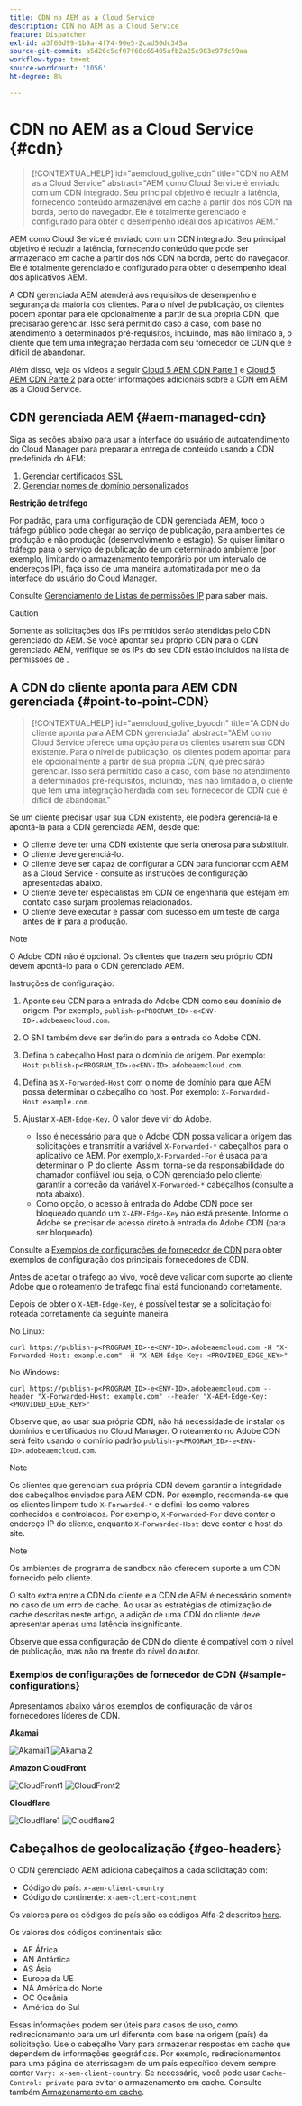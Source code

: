 ```yaml
---
title: CDN no AEM as a Cloud Service
description: CDN no AEM as a Cloud Service
feature: Dispatcher
exl-id: a3f66d99-1b9a-4f74-90e5-2cad50dc345a
source-git-commit: a5d26c5cf07f60c65405afb2a25c903e97dc59aa
workflow-type: tm+mt
source-wordcount: '1056'
ht-degree: 8%

---
```


# CDN no AEM as a Cloud Service {#cdn}

>[!CONTEXTUALHELP]
>id="aemcloud_golive_cdn"
>title="CDN no AEM as a Cloud Service"
>abstract="AEM como Cloud Service é enviado com um CDN integrado. Seu principal objetivo é reduzir a latência, fornecendo conteúdo armazenável em cache a partir dos nós CDN na borda, perto do navegador. Ele é totalmente gerenciado e configurado para obter o desempenho ideal dos aplicativos AEM."

AEM como Cloud Service é enviado com um CDN integrado. Seu principal objetivo é reduzir a latência, fornecendo conteúdo que pode ser armazenado em cache a partir dos nós CDN na borda, perto do navegador. Ele é totalmente gerenciado e configurado para obter o desempenho ideal dos aplicativos AEM.

A CDN gerenciada AEM atenderá aos requisitos de desempenho e segurança da maioria dos clientes. Para o nível de publicação, os clientes podem apontar para ele opcionalmente a partir de sua própria CDN, que precisarão gerenciar. Isso será permitido caso a caso, com base no atendimento a determinados pré-requisitos, incluindo, mas não limitado a, o cliente que tem uma integração herdada com seu fornecedor de CDN que é difícil de abandonar.

Além disso, veja os vídeos a seguir [Cloud 5 AEM CDN Parte 1](https://experienceleague.adobe.com/docs/experience-manager-learn/cloud-service/cloud-5/cloud5-aem-cdn-part1.html) e [Cloud 5 AEM CDN Parte 2](https://experienceleague.adobe.com/docs/experience-manager-learn/cloud-service/cloud-5/cloud5-aem-cdn-part2.html) para obter informações adicionais sobre a CDN em AEM as a Cloud Service.

## CDN gerenciada AEM  {#aem-managed-cdn}

Siga as seções abaixo para usar a interface do usuário de autoatendimento do Cloud Manager para preparar a entrega de conteúdo usando a CDN predefinida do AEM:

1. [Gerenciar certificados SSL](/help/implementing/cloud-manager/managing-ssl-certifications/introduction.md)
1. [Gerenciar nomes de domínio personalizados](/help/implementing/cloud-manager/custom-domain-names/introduction.md)

**Restrição de tráfego**

Por padrão, para uma configuração de CDN gerenciada AEM, todo o tráfego público pode chegar ao serviço de publicação, para ambientes de produção e não produção (desenvolvimento e estágio). Se quiser limitar o tráfego para o serviço de publicação de um determinado ambiente (por exemplo, limitando o armazenamento temporário por um intervalo de endereços IP), faça isso de uma maneira automatizada por meio da interface do usuário do Cloud Manager.

Consulte [Gerenciamento de Listas de permissões IP](/help/implementing/cloud-manager/ip-allow-lists/introduction.md) para saber mais.

>[!CAUTION]
>
>Somente as solicitações dos IPs permitidos serão atendidas pelo CDN gerenciado do AEM. Se você apontar seu próprio CDN para o CDN gerenciado AEM, verifique se os IPs do seu CDN estão incluídos na lista de permissões de .

## A CDN do cliente aponta para AEM CDN gerenciada {#point-to-point-CDN}

>[!CONTEXTUALHELP]
>id="aemcloud_golive_byocdn"
>title="A CDN do cliente aponta para AEM CDN gerenciada"
>abstract="AEM como Cloud Service oferece uma opção para os clientes usarem sua CDN existente. Para o nível de publicação, os clientes podem apontar para ele opcionalmente a partir de sua própria CDN, que precisarão gerenciar. Isso será permitido caso a caso, com base no atendimento a determinados pré-requisitos, incluindo, mas não limitado a, o cliente que tem uma integração herdada com seu fornecedor de CDN que é difícil de abandonar."

Se um cliente precisar usar sua CDN existente, ele poderá gerenciá-la e apontá-la para a CDN gerenciada AEM, desde que:

* O cliente deve ter uma CDN existente que seria onerosa para substituir.
* O cliente deve gerenciá-lo.
* O cliente deve ser capaz de configurar a CDN para funcionar com AEM as a Cloud Service - consulte as instruções de configuração apresentadas abaixo.
* O cliente deve ter especialistas em CDN de engenharia que estejam em contato caso surjam problemas relacionados.
* O cliente deve executar e passar com sucesso em um teste de carga antes de ir para a produção.

>[!NOTE]
>
>O Adobe CDN não é opcional. Os clientes que trazem seu próprio CDN devem apontá-lo para o CDN gerenciado AEM.

Instruções de configuração:

1. Aponte seu CDN para a entrada do Adobe CDN como seu domínio de origem. Por exemplo, `publish-p<PROGRAM_ID>-e<ENV-ID>.adobeaemcloud.com`.
1. O SNI também deve ser definido para a entrada do Adobe CDN.
1. Defina o cabeçalho Host para o domínio de origem. Por exemplo: `Host:publish-p<PROGRAM_ID>-e<ENV-ID>.adobeaemcloud.com`.
1. Defina as `X-Forwarded-Host` com o nome de domínio para que AEM possa determinar o cabeçalho do host. Por exemplo: `X-Forwarded-Host:example.com`.
1. Ajustar `X-AEM-Edge-Key`. O valor deve vir do Adobe.

   * Isso é necessário para que o Adobe CDN possa validar a origem das solicitações e transmitir a variável `X-Forwarded-*` cabeçalhos para o aplicativo de AEM. Por exemplo,`X-Forwarded-For` é usada para determinar o IP do cliente. Assim, torna-se da responsabilidade do chamador confiável (ou seja, o CDN gerenciado pelo cliente) garantir a correção da variável `X-Forwarded-*` cabeçalhos (consulte a nota abaixo).
   * Como opção, o acesso à entrada do Adobe CDN pode ser bloqueado quando um `X-AEM-Edge-Key` não está presente. Informe o Adobe se precisar de acesso direto à entrada do Adobe CDN (para ser bloqueado).

Consulte a [Exemplos de configurações de fornecedor de CDN](#sample-configurations) para obter exemplos de configuração dos principais fornecedores de CDN.

Antes de aceitar o tráfego ao vivo, você deve validar com suporte ao cliente Adobe que o roteamento de tráfego final está funcionando corretamente.

Depois de obter o `X-AEM-Edge-Key`, é possível testar se a solicitação foi roteada corretamente da seguinte maneira.

No Linux:

```
curl https://publish-p<PROGRAM_ID>-e<ENV-ID>.adobeaemcloud.com -H "X-Forwarded-Host: example.com" -H "X-AEM-Edge-Key: <PROVIDED_EDGE_KEY>"
```

No Windows:

```
curl https://publish-p<PROGRAM_ID>-e<ENV-ID>.adobeaemcloud.com --header "X-Forwarded-Host: example.com" --header "X-AEM-Edge-Key: <PROVIDED_EDGE_KEY>"
```

Observe que, ao usar sua própria CDN, não há necessidade de instalar os domínios e certificados no Cloud Manager. O roteamento no Adobe CDN será feito usando o domínio padrão `publish-p<PROGRAM_ID>-e<ENV-ID>.adobeaemcloud.com`.

>[!NOTE]
>
>Os clientes que gerenciam sua própria CDN devem garantir a integridade dos cabeçalhos enviados para AEM CDN. Por exemplo, recomenda-se que os clientes limpem tudo `X-Forwarded-*` e defini-los como valores conhecidos e controlados. Por exemplo, `X-Forwarded-For` deve conter o endereço IP do cliente, enquanto `X-Forwarded-Host` deve conter o host do site.

>[!NOTE]
>
>Os ambientes de programa de sandbox não oferecem suporte a um CDN fornecido pelo cliente.

O salto extra entre a CDN do cliente e a CDN de AEM é necessário somente no caso de um erro de cache. Ao usar as estratégias de otimização de cache descritas neste artigo, a adição de uma CDN do cliente deve apresentar apenas uma latência insignificante.

Observe que essa configuração de CDN do cliente é compatível com o nível de publicação, mas não na frente do nível do autor.

### Exemplos de configurações de fornecedor de CDN {#sample-configurations}

Apresentamos abaixo vários exemplos de configuração de vários fornecedores líderes de CDN.

**Akamai**

![Akamai1](assets/akamai1.png "Akamai")
![Akamai2](assets/akamai2.png "Akamai")

**Amazon CloudFront**

![CloudFront1](assets/cloudfront1.png "Amazon CloudFront")
![CloudFront2](assets/cloudfront2.png "Amazon CloudFront")

**Cloudflare**

![Cloudflare1](assets/cloudflare1.png "Cloudflare")
![Cloudflare2](assets/cloudflare2.png "Cloudflare")

## Cabeçalhos de geolocalização {#geo-headers}

O CDN gerenciado AEM adiciona cabeçalhos a cada solicitação com:

* Código do país: `x-aem-client-country`
* Código do continente: `x-aem-client-continent`

Os valores para os códigos de país são os códigos Alfa-2 descritos [here](https://en.wikipedia.org/wiki/ISO_3166-1).

Os valores dos códigos continentais são:

* AF África
* AN Antártica
* AS Ásia
* Europa da UE
* NA América do Norte
* OC Oceânia
* América do Sul

Essas informações podem ser úteis para casos de uso, como redirecionamento para um url diferente com base na origem (país) da solicitação. Use o cabeçalho Vary para armazenar respostas em cache que dependem de informações geográficas. Por exemplo, redirecionamentos para uma página de aterrissagem de um país específico devem sempre conter `Vary: x-aem-client-country`. Se necessário, você pode usar `Cache-Control: private` para evitar o armazenamento em cache. Consulte também [Armazenamento em cache](/help/implementing/dispatcher/caching.md#html-text).
